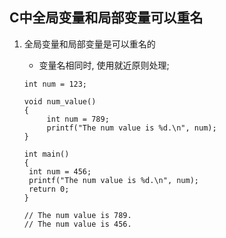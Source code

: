 ## C中全局变量和局部变量可以重名

1. 全局变量和局部变量是可以重名的

   + 变量名相同时, 使用就近原则处理;

   ```
   int num = 123;
   
   void num_value()
   {
    	int num = 789;
    	printf("The num value is %d.\n", num);
   }
   
   int main()
   {
   	int num = 456;
   	printf("The num value is %d.\n", num);
   	return 0;
   }
   
   // The num value is 789.
   // The num value is 456.
   ```

   